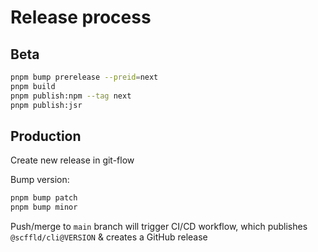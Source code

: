 # Release process

## Beta

```sh
pnpm bump prerelease --preid=next
pnpm build
pnpm publish:npm --tag next
pnpm publish:jsr
```

## Production

Create new release in git-flow

Bump version:

```sh
pnpm bump patch
pnpm bump minor
```

Push/merge to `main` branch will trigger CI/CD workflow, which publishes `@scffld/cli@VERSION` & creates a GitHub release
